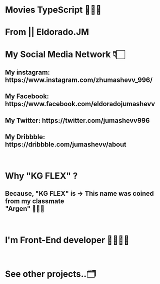 # Movies TypeScript 👨🏻‍💻

# From || Eldorado.JM
#
# My Social Media Network 👇🏻 <br/>
<h2> My instagram:  https://www.instagram.com/zhumashevv_996/ </h2>
<h2> My Facebook: https://www.facebook.com/eldoradojumashevv </h2>
<h2> My Twitter: https://twitter.com/jumashevv996 </h2>
<h2> My Dribbble: https://dribbble.com/jumashevv/about </h2>
<br/>

<h1> Why "KG FLEX" ? </h1>
<h2> Because, "KG FLEX" is -> This name was coined from my classmate <br/> "Argen" 👨🏻‍💻 </h2>
<br/>
<h1> I'm Front-End developer 👨🏻‍💻✨</h1>
<br/>
<h1> See other projects..🗂️ </br>

